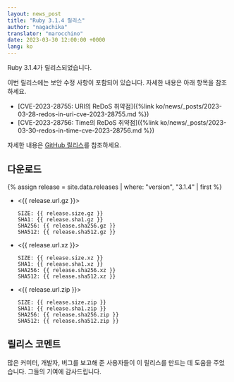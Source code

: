 ```yaml
---
layout: news_post
title: "Ruby 3.1.4 릴리스"
author: "nagachika"
translator: "marocchino"
date: 2023-03-30 12:00:00 +0000
lang: ko
---
```


Ruby 3.1.4가 릴리스되었습니다.

이번 릴리스에는 보안 수정 사항이 포함되어 있습니다.
자세한 내용은 아래 항목을 참조하세요.

* [CVE-2023-28755: URI의 ReDoS 취약점]({%link ko/news/_posts/2023-03-28-redos-in-uri-cve-2023-28755.md %})
* [CVE-2023-28756: Time의 ReDoS 취약점]({%link ko/news/_posts/2023-03-30-redos-in-time-cve-2023-28756.md %})

자세한 내용은 [GitHub 릴리스](https://github.com/ruby/ruby/releases/tag/v3_1_4)를 참조하세요.

## 다운로드

{% assign release = site.data.releases | where: "version", "3.1.4" | first %}

* <{{ release.url.gz }}>

      SIZE: {{ release.size.gz }}
      SHA1: {{ release.sha1.gz }}
      SHA256: {{ release.sha256.gz }}
      SHA512: {{ release.sha512.gz }}

* <{{ release.url.xz }}>

      SIZE: {{ release.size.xz }}
      SHA1: {{ release.sha1.xz }}
      SHA256: {{ release.sha256.xz }}
      SHA512: {{ release.sha512.xz }}

* <{{ release.url.zip }}>

      SIZE: {{ release.size.zip }}
      SHA1: {{ release.sha1.zip }}
      SHA256: {{ release.sha256.zip }}
      SHA512: {{ release.sha512.zip }}

## 릴리스 코멘트

많은 커미터, 개발자, 버그를 보고해 준 사용자들이 이 릴리스를 만드는 데 도움을 주었습니다.
그들의 기여에 감사드립니다.
